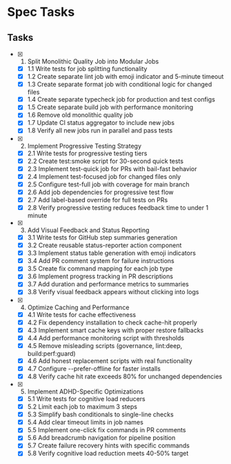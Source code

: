 # Spec Tasks

## Tasks

- [x] 1. Split Monolithic Quality Job into Modular Jobs
  - [x] 1.1 Write tests for job splitting functionality
  - [x] 1.2 Create separate lint job with emoji indicator and 5-minute timeout
  - [x] 1.3 Create separate format job with conditional logic for changed files
  - [x] 1.4 Create separate typecheck job for production and test configs
  - [x] 1.5 Create separate build job with performance monitoring
  - [x] 1.6 Remove old monolithic quality job
  - [x] 1.7 Update CI status aggregator to include new jobs
  - [x] 1.8 Verify all new jobs run in parallel and pass tests

- [x] 2. Implement Progressive Testing Strategy
  - [x] 2.1 Write tests for progressive testing tiers
  - [x] 2.2 Create test:smoke script for 30-second quick tests
  - [x] 2.3 Implement test-quick job for PRs with bail-fast behavior
  - [x] 2.4 Implement test-focused job for changed files only
  - [x] 2.5 Configure test-full job with coverage for main branch
  - [x] 2.6 Add job dependencies for progressive test flow
  - [x] 2.7 Add label-based override for full tests on PRs
  - [x] 2.8 Verify progressive testing reduces feedback time to under 1 minute

- [x] 3. Add Visual Feedback and Status Reporting
  - [x] 3.1 Write tests for GitHub step summaries generation
  - [x] 3.2 Create reusable status-reporter action component
  - [x] 3.3 Implement status table generation with emoji indicators
  - [x] 3.4 Add PR comment system for failure instructions
  - [x] 3.5 Create fix command mapping for each job type
  - [x] 3.6 Implement progress tracking in PR descriptions
  - [x] 3.7 Add duration and performance metrics to summaries
  - [x] 3.8 Verify visual feedback appears without clicking into logs

- [x] 4. Optimize Caching and Performance
  - [x] 4.1 Write tests for cache effectiveness
  - [x] 4.2 Fix dependency installation to check cache-hit properly
  - [x] 4.3 Implement smart cache keys with proper restore fallbacks
  - [x] 4.4 Add performance monitoring script with thresholds
  - [x] 4.5 Remove misleading scripts (governance, lint:deep, build:perf:guard)
  - [x] 4.6 Add honest replacement scripts with real functionality
  - [x] 4.7 Configure --prefer-offline for faster installs
  - [x] 4.8 Verify cache hit rate exceeds 80% for unchanged dependencies

- [x] 5. Implement ADHD-Specific Optimizations
  - [x] 5.1 Write tests for cognitive load reducers
  - [x] 5.2 Limit each job to maximum 3 steps
  - [x] 5.3 Simplify bash conditionals to single-line checks
  - [x] 5.4 Add clear timeout limits in job names
  - [x] 5.5 Implement one-click fix commands in PR comments
  - [x] 5.6 Add breadcrumb navigation for pipeline position
  - [x] 5.7 Create failure recovery hints with specific commands
  - [x] 5.8 Verify cognitive load reduction meets 40-50% target
